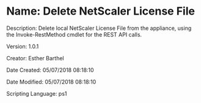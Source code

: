 ﻿# Name: Delete NetScaler License File

Description: Delete local NetScaler License File from the appliance, using the Invoke-RestMethod cmdlet for the REST API calls.

Version: 1.0.1

Creator: Esther Barthel

Date Created: 05/07/2018 08:18:10

Date Modified: 05/07/2018 08:18:10

Scripting Language: ps1

